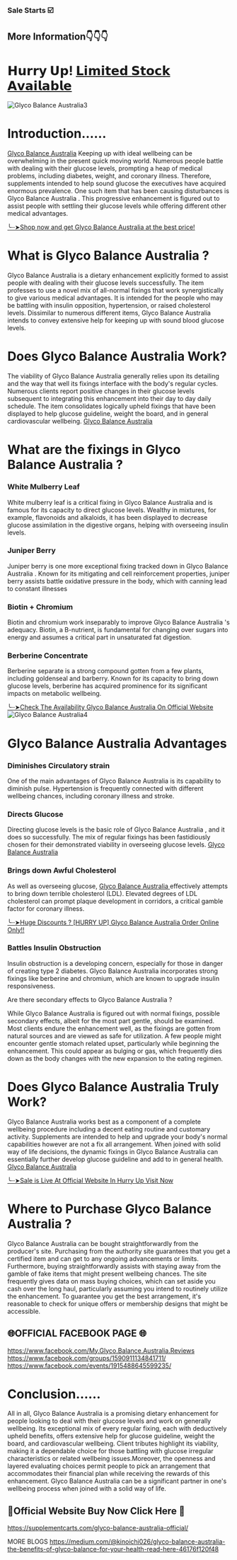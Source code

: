 ### Sale Starts ☑️
## More Information👇👇👇
# 𝗛𝘂𝗿𝗿𝘆 𝗨𝗽! [𝗟𝗶𝗺𝗶𝘁𝗲𝗱 𝗦𝘁𝗼𝗰𝗸 𝗔𝘃𝗮𝗶𝗹𝗮𝗯𝗹𝗲](https://supplementcarts.com/glyco-balance-australia-official/)
![Glyco Balance Australia3](https://github.com/user-attachments/assets/bd225b3b-0a5d-4752-b6cf-b5314ec165ef)



# Introduction……

[Glyco Balance Australia](https://www.facebook.com/My.Glyco.Balance.Australia.Reviews)  Keeping up with ideal wellbeing can be overwhelming in the present quick moving world. Numerous people battle with dealing with their glucose levels, prompting a heap of medical problems, including diabetes, weight, and coronary illness. Therefore, supplements intended to help sound glucose the executives have acquired enormous prevalence. One such item that has been causing disturbances is Glyco Balance Australia . This progressive enhancement is figured out to assist people with settling their glucose levels while offering different other medical advantages.

[╰┈➤Shop now and get Glyco Balance Australia at the best price!](https://supplementcarts.com/glyco-balance-australia-official/)

# What is Glyco Balance Australia ?

Glyco Balance Australia is a dietary enhancement explicitly formed to assist people with dealing with their glucose levels successfully. The item professes to use a novel mix of all-normal fixings that work synergistically to give various medical advantages. It is intended for the people who may be battling with insulin opposition, hypertension, or raised cholesterol levels. Dissimilar to numerous different items, Glyco Balance Australia intends to convey extensive help for keeping up with sound blood glucose levels.

# Does Glyco Balance Australia Work?

The viability of Glyco Balance Australia  generally relies upon its detailing and the way that well its fixings interface with the body's regular cycles. Numerous clients report positive changes in their glucose levels subsequent to integrating this enhancement into their day to day daily schedule. The item consolidates logically upheld fixings that have been displayed to help glucose guideline, weight the board, and in general cardiovascular wellbeing. [Glyco Balance Australia](https://www.facebook.com/My.Glyco.Balance.Australia.Reviews)  

# What are the fixings in Glyco Balance Australia ?

### White Mulberry Leaf
White mulberry leaf is a critical fixing in Glyco Balance Australia and is famous for its capacity to direct glucose levels. Wealthy in mixtures, for example, flavonoids and alkaloids, it has been displayed to decrease glucose assimilation in the digestive organs, helping with overseeing insulin levels.

### Juniper Berry
Juniper berry is one more exceptional fixing tracked down in Glyco Balance Australia . Known for its mitigating and cell reinforcement properties, juniper berry assists battle oxidative pressure in the body, which with canning lead to constant illnesses

### Biotin + Chromium
Biotin and chromium work inseparably to improve Glyco Balance Australia 's adequacy. Biotin, a B-nutrient, is fundamental for changing over sugars into energy and assumes a critical part in unsaturated fat digestion.

### Berberine Concentrate
Berberine separate is a strong compound gotten from a few plants, including goldenseal and barberry. Known for its capacity to bring down glucose levels, berberine has acquired prominence for its significant impacts on metabolic wellbeing.

[╰┈➤Check The Availability Glyco Balance Australia On Official Website](https://supplementcarts.com/glyco-balance-australia-official/)
![Glyco Balance Australia4](https://github.com/user-attachments/assets/9e3d2bda-4369-4a88-9554-9602ec81aaad)

# Glyco Balance Australia Advantages

### Diminishes Circulatory strain
One of the main advantages of Glyco Balance Australia  is its capability to diminish pulse. Hypertension is frequently connected with different wellbeing chances, including coronary illness and stroke.

### Directs Glucose
Directing glucose levels is the basic role of Glyco Balance Australia , and it does so successfully. The mix of regular fixings has been fastidiously chosen for their demonstrated viability in overseeing glucose levels. [Glyco Balance Australia](https://www.facebook.com/My.Glyco.Balance.Australia.Reviews)  

### Brings down Awful Cholesterol
As well as overseeing glucose, [Glyco Balance Australia ](https://healthquerys.com/glyco-balance-au/) effectively attempts to bring down terrible cholesterol (LDL). Elevated degrees of LDL cholesterol can prompt plaque development in corridors, a critical gamble factor for coronary illness.

[╰┈➤Huge Discounts ? [HURRY UP] Glyco Balance Australia Order Online Only!!](https://supplementcarts.com/glyco-balance-australia-official/)

### Battles Insulin Obstruction
Insulin obstruction is a developing concern, especially for those in danger of creating type 2 diabetes. Glyco Balance Australia  incorporates strong fixings like berberine and chromium, which are known to upgrade insulin responsiveness.

Are there secondary effects to Glyco Balance Australia ?

While Glyco Balance Australia  is figured out with normal fixings, possible secondary effects, albeit for the most part gentle, should be examined. Most clients endure the enhancement well, as the fixings are gotten from natural sources and are viewed as safe for utilization. A few people might encounter gentle stomach related upset, particularly while beginning the enhancement. This could appear as bulging or gas, which frequently dies down as the body changes with the new expansion to the eating regimen.

# Does Glyco Balance Australia Truly Work?

Glyco Balance Australia works best as a component of a complete wellbeing procedure including a decent eating routine and customary activity. Supplements are intended to help and upgrade your body's normal capabilities however are not a fix all arrangement. When joined with solid way of life decisions, the dynamic fixings in Glyco Balance Australia can essentially further develop glucose guideline and add to in general health. [Glyco Balance Australia](https://www.facebook.com/My.Glyco.Balance.Australia.Reviews)  

[╰┈➤Sale is Live At Official Website In Hurry Up Visit Now](https://supplementcarts.com/glyco-balance-australia-official/)

# Where to Purchase Glyco Balance Australia ?

Glyco Balance Australia  can be bought straightforwardly from the producer's site. Purchasing from the authority site guarantees that you get a certified item and can get to any ongoing advancements or limits. Furthermore, buying straightforwardly assists with staying away from the gamble of fake items that might present wellbeing chances. The site frequently gives data on mass buying choices, which can set aside you cash over the long haul, particularly assuming you intend to routinely utilize the enhancement. To guarantee you get the best arrangement, it's reasonable to check for unique offers or membership designs that might be accessible.

## 🌐OFFICIAL FACEBOOK PAGE 🌐

https://www.facebook.com/My.Glyco.Balance.Australia.Reviews
https://www.facebook.com/groups/1590911134841711/
https://www.facebook.com/events/1915488645599235/

# Conclusion……

All in all, Glyco Balance Australia is a promising dietary enhancement for people looking to deal with their glucose levels and work on generally wellbeing. Its exceptional mix of every regular fixing, each with deductively upheld benefits, offers extensive help for glucose guideline, weight the board, and cardiovascular wellbeing. Client tributes highlight its viability, making it a dependable choice for those battling with glucose irregular characteristics or related wellbeing issues.Moreover, the openness and layered evaluating choices permit people to pick an arrangement that accommodates their financial plan while receiving the rewards of this enhancement. Glyco Balance Australia can be a significant partner in one's wellbeing process when joined with a solid way of life.

## 💊Official Website Buy Now Click Here 💊
https://supplementcarts.com/glyco-balance-australia-official/




MORE BLOGS 
https://medium.com/@kinoichi026/glyco-balance-australia-the-benefits-of-glyco-balance-for-your-health-read-here-46176f120f48

